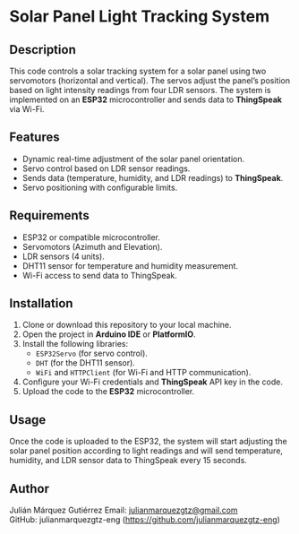 # Solar Panel Light Tracking System

## Description

This code controls a solar tracking system for a solar panel using two servomotors (horizontal and vertical). The servos adjust the panel’s position based on light intensity readings from four LDR sensors. The system is implemented on an **ESP32** microcontroller and sends data to **ThingSpeak** via Wi-Fi.

## Features

- Dynamic real-time adjustment of the solar panel orientation.
- Servo control based on LDR sensor readings.
- Sends data (temperature, humidity, and LDR readings) to **ThingSpeak**.
- Servo positioning with configurable limits.

## Requirements

- ESP32 or compatible microcontroller.
- Servomotors (Azimuth and Elevation).
- LDR sensors (4 units).
- DHT11 sensor for temperature and humidity measurement.
- Wi-Fi access to send data to ThingSpeak.

## Installation

1. Clone or download this repository to your local machine.
2. Open the project in **Arduino IDE** or **PlatformIO**.
3. Install the following libraries:
   - `ESP32Servo` (for servo control).
   - `DHT` (for the DHT11 sensor).
   - `WiFi` and `HTTPClient` (for Wi-Fi and HTTP communication).
4. Configure your Wi-Fi credentials and **ThingSpeak** API key in the code.
5. Upload the code to the **ESP32** microcontroller.

## Usage

Once the code is uploaded to the ESP32, the system will start adjusting the solar panel position according to light readings and will send temperature, humidity, and LDR sensor data to ThingSpeak every 15 seconds.

## Author

Julián Márquez Gutiérrez
Email: julianmarquezgtz@gmail.com  
GitHub: julianmarquezgtz-eng (https://github.com/julianmarquezgtz-eng)
